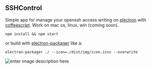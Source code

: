 ## SSHControl ##
Simple app for manage your openssh access writing on [electron](http://electron.atom.io/) with [coffeescript](http://coffeescript.org/).
Work on mac os, linux, win (coming soon).

    npm install && npm start
   or build with [electron-packager](https://www.npmjs.com/package/electron-packager) like a:
   

    electron-packager ./ --icon=./dist/img/icon.icns --overwrite

![enter image description here](http://i.imgur.com/jRUlGiE.png)

